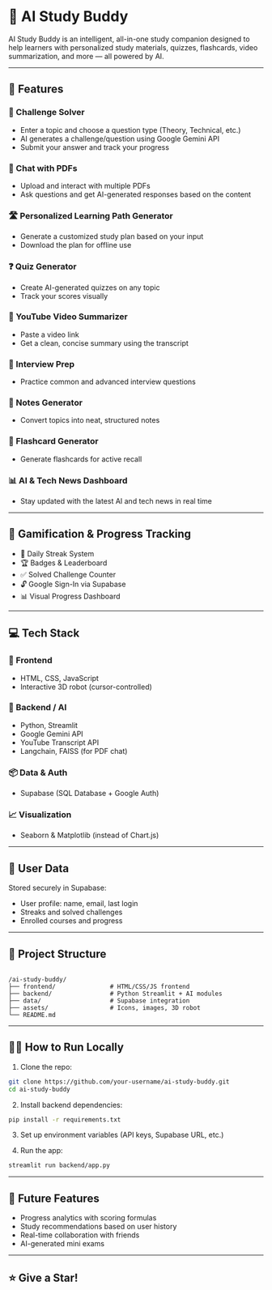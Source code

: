
# 🤖 AI Study Buddy

AI Study Buddy is an intelligent, all-in-one study companion designed to help learners with personalized study materials, quizzes, flashcards, video summarization, and more — all powered by AI.

---

## 🚀 Features

### 🧠 Challenge Solver
- Enter a topic and choose a question type (Theory, Technical, etc.)
- AI generates a challenge/question using Google Gemini API
- Submit your answer and track your progress

### 📄 Chat with PDFs
- Upload and interact with multiple PDFs
- Ask questions and get AI-generated responses based on the content

### 🛣️ Personalized Learning Path Generator
- Generate a customized study plan based on your input
- Download the plan for offline use

### ❓ Quiz Generator
- Create AI-generated quizzes on any topic
- Track your scores visually

### 🎥 YouTube Video Summarizer
- Paste a video link
- Get a clean, concise summary using the transcript

### 💬 Interview Prep
- Practice common and advanced interview questions

### 📝 Notes Generator
- Convert topics into neat, structured notes

### 🔖 Flashcard Generator
- Generate flashcards for active recall

### 📊 AI & Tech News Dashboard
- Stay updated with the latest AI and tech news in real time

---

## 🌟 Gamification & Progress Tracking

- 🎯 Daily Streak System
- 🏆 Badges & Leaderboard
- ✅ Solved Challenge Counter
- 🔓 Google Sign-In via Supabase
- 📊 Visual Progress Dashboard

---

## 💻 Tech Stack

### 🧩 Frontend
- HTML, CSS, JavaScript
- Interactive 3D robot (cursor-controlled)

### 🧠 Backend / AI
- Python, Streamlit
- Google Gemini API
- YouTube Transcript API
- Langchain, FAISS (for PDF chat)

### 📦 Data & Auth
- Supabase (SQL Database + Google Auth)

### 📈 Visualization
- Seaborn & Matplotlib (instead of Chart.js)

---

## 🔐 User Data

Stored securely in Supabase:
- User profile: name, email, last login
- Streaks and solved challenges
- Enrolled courses and progress

---

## 📁 Project Structure

```

/ai-study-buddy/
├── frontend/               # HTML/CSS/JS frontend
├── backend/                # Python Streamlit + AI modules
├── data/                   # Supabase integration
├── assets/                 # Icons, images, 3D robot
└── README.md

````

---

## 🧑‍💻 How to Run Locally

1. Clone the repo:
```bash
git clone https://github.com/your-username/ai-study-buddy.git
cd ai-study-buddy
````

2. Install backend dependencies:

```bash
pip install -r requirements.txt
```

3. Set up environment variables (API keys, Supabase URL, etc.)

4. Run the app:

```bash
streamlit run backend/app.py
```

---

## 🎯 Future Features

* Progress analytics with scoring formulas
* Study recommendations based on user history
* Real-time collaboration with friends
* AI-generated mini exams

---

## ⭐ Give a Star!

